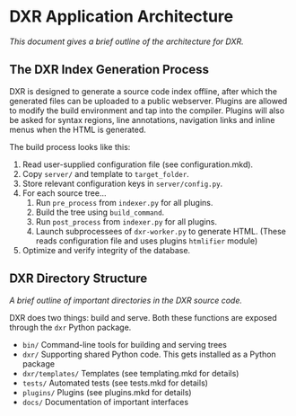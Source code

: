 DXR Application Architecture
============================
_This document gives a brief outline of the architecture for DXR._


The DXR Index Generation Process
--------------------------------
DXR is designed to generate a source code index offline, after which the
generated files can be uploaded to a public webserver. Plugins are allowed to
modify the build environment and tap into the compiler. Plugins will also be
asked for syntax regions, line annotations, navigation links and inline menus
when the HTML is generated.

The build process looks like this:

 1. Read user-supplied configuration file (see configuration.mkd).
 2. Copy `server/` and template to `target_folder`.
 3. Store relevant configuration keys in `server/config.py`.
 4. For each source tree...
    1. Run `pre_process` from `indexer.py` for all plugins.
    2. Build the tree using `build_command`.
    3. Run `post_process` from `indexer.py` for all plugins.
    4. Launch subprocessees of `dxr-worker.py` to generate HTML.
       (These reads configuration file and uses plugins `htmlifier` module)
 5. Optimize and verify integrity of the database.


DXR Directory Structure
-----------------------
_A brief outline of important directories in the DXR source code._

DXR does two things: build and serve. Both these functions are exposed through
the `dxr` Python package.

 - `bin/`               Command-line tools for building and serving trees
 - `dxr/`               Supporting shared Python code. This gets installed as a
                        Python package
 - `dxr/templates/`     Templates (see templating.mkd for details)
 - `tests/`             Automated tests (see tests.mkd for details)
 - `plugins/`           Plugins (see plugins.mkd for details)
 - `docs/`              Documentation of important interfaces
